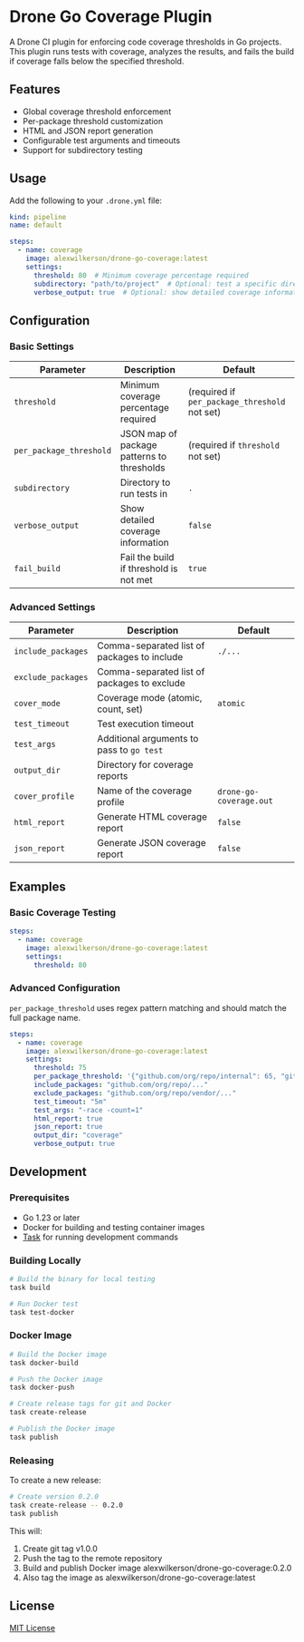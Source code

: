 # Drone Go Coverage Plugin

A Drone CI plugin for enforcing code coverage thresholds in Go projects. This plugin runs tests with coverage, analyzes the results, and fails the build if coverage falls below the specified threshold.

## Features

- Global coverage threshold enforcement
- Per-package threshold customization
- HTML and JSON report generation
- Configurable test arguments and timeouts
- Support for subdirectory testing

## Usage

Add the following to your `.drone.yml` file:

```yaml
kind: pipeline
name: default

steps:
  - name: coverage
    image: alexwilkerson/drone-go-coverage:latest
    settings:
      threshold: 80  # Minimum coverage percentage required
      subdirectory: "path/to/project"  # Optional: test a specific directory
      verbose_output: true  # Optional: show detailed coverage information
```

## Configuration

### Basic Settings

| Parameter | Description | Default |
|-----------|-------------|---------|
| `threshold` | Minimum coverage percentage required | (required if `per_package_threshold` not set) |
| `per_package_threshold` | JSON map of package patterns to thresholds | (required if `threshold` not set) |
| `subdirectory` | Directory to run tests in | `.` |
| `verbose_output` | Show detailed coverage information | `false` |
| `fail_build` | Fail the build if threshold is not met | `true` |

### Advanced Settings

| Parameter | Description | Default |
|-----------|-------------|---------|
| `include_packages` | Comma-separated list of packages to include | `./...` |
| `exclude_packages` | Comma-separated list of packages to exclude | |
| `cover_mode` | Coverage mode (atomic, count, set) | `atomic` |
| `test_timeout` | Test execution timeout | |
| `test_args` | Additional arguments to pass to `go test` | |
| `output_dir` | Directory for coverage reports | |
| `cover_profile` | Name of the coverage profile | `drone-go-coverage.out` |
| `html_report` | Generate HTML coverage report | `false` |
| `json_report` | Generate JSON coverage report | `false` |

## Examples

### Basic Coverage Testing

```yaml
steps:
  - name: coverage
    image: alexwilkerson/drone-go-coverage:latest
    settings:
      threshold: 80
```

### Advanced Configuration

`per_package_threshold` uses regex pattern matching and should match the full package name.

```yaml
steps:
  - name: coverage
    image: alexwilkerson/drone-go-coverage:latest
    settings:
      threshold: 75
      per_package_threshold: '{"github.com/org/repo/internal": 65, "github.com/org/repo/models": 90}'
      include_packages: "github.com/org/repo/..."
      exclude_packages: "github.com/org/repo/vendor/..."
      test_timeout: "5m"
      test_args: "-race -count=1"
      html_report: true
      json_report: true
      output_dir: "coverage"
      verbose_output: true
```

## Development

### Prerequisites

- Go 1.23 or later
- Docker for building and testing container images
- [Task](https://taskfile.dev/) for running development commands

### Building Locally

```bash
# Build the binary for local testing
task build

# Run Docker test
task test-docker
```

### Docker Image

```bash
# Build the Docker image
task docker-build

# Push the Docker image
task docker-push

# Create release tags for git and Docker
task create-release

# Publish the Docker image
task publish
```

### Releasing

To create a new release:

```bash
# Create version 0.2.0
task create-release -- 0.2.0
task publish
```

This will:
1. Create git tag v1.0.0
2. Push the tag to the remote repository
3. Build and publish Docker image alexwilkerson/drone-go-coverage:0.2.0
4. Also tag the image as alexwilkerson/drone-go-coverage:latest

## License

[MIT License](LICENSE)
